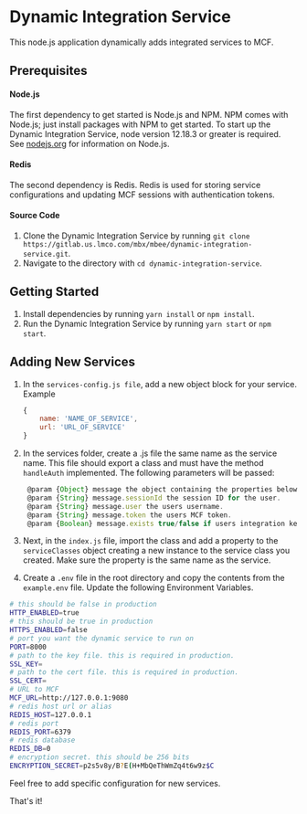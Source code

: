 # Dynamic Integration Service

This node.js application dynamically adds integrated services to MCF.

## Prerequisites

#### Node.js
The first dependency to get started is Node.js and NPM. NPM comes with
Node.js; just install packages with NPM to get started. To start up the Dynamic Integration Service,
node version 12.18.3 or greater is required.
See [nodejs.org](https://nodejs.org/en/) for information on Node.js.

#### Redis
The second dependency is Redis. Redis is used for storing service configurations and updating
MCF sessions with authentication tokens.

#### Source Code

1. Clone the Dynamic Integration Service by running `git clone https://gitlab.us.lmco.com/mbx/mbee/dynamic-integration-service.git`.
2. Navigate to the directory with `cd dynamic-integration-service`.

## Getting Started

1. Install dependencies by running `yarn install` or `npm install`.
2. Run the Dynamic Integration Service by running `yarn start` or `npm start`.

## Adding New Services

1. In the `services-config.js file`, add a new object block for your service.
    Example

    ```javascript
    {
        name: 'NAME_OF_SERVICE',
        url: 'URL_OF_SERVICE'
    }
    ```

2. In the services folder, create a .js file the same name as the service name. This file should export a class and must have the method `handleAuth` implemented. The following parameters will be passed:

    ```javascript
     @param {Object} message the object containing the properties below.
     @param {String} message.sessionId the session ID for the user.
     @param {String} message.user the users username.
     @param {String} message.token the users MCF token.
     @param {Boolean} message.exists true/false if users integration key exists. in MCF
    ```

3. Next, in the `index.js` file, import the class and add a property to the `serviceClasses` object creating a new instance to the service class you created. Make sure the property is the same name as the service.

4. Create a `.env` file in the root directory and copy the contents from the `example.env` file. Update the following Environment Variables.

```bash
# this should be false in production
HTTP_ENABLED=true
# this should be true in production
HTTPS_ENABLED=false
# port you want the dynamic service to run on
PORT=8000
# path to the key file. this is required in production.
SSL_KEY=
# path to the cert file. this is required in production.
SSL_CERT=
# URL to MCF
MCF_URL=http://127.0.0.1:9080
# redis host url or alias
REDIS_HOST=127.0.0.1
# redis port
REDIS_PORT=6379
# redis database
REDIS_DB=0
# encryption secret. this should be 256 bits
ENCRYPTION_SECRET=p2s5v8y/B?E(H+MbQeThWmZq4t6w9z$C
```

Feel free to add specific configuration for new services.

That's it!
